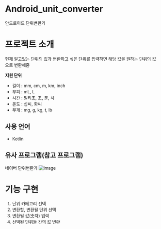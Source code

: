 # Android_unit_converter
안드로이드 단위변환기

# 프로젝트 소개
 현재 알고있는 단위의 값과 변환하고 싶은 단위를 입력하면 해당 값을 원하는 단위의 값으로 변환해줌


<b>지원 단위</b>
- 길이 : mm, cm, m, km, inch
- 부피 : mL, L
- 시간 : 밀리초, 초, 분, 시
- 온도 : 섭씨, 화씨
- 무게 : mg, g, kg, t, lb

## 사용 언어
- Kotlin

## 유사 프로그램(참고 프로그램)
네이버 단위변환기
![image](https://user-images.githubusercontent.com/58802345/141269158-9f4ef6b6-561a-4651-8cf1-71862016985f.png)


# 기능 구현
1. 단위 카테고리 선택
2. 변환할, 변환될 단위 선택
3. 변환될 값(숫자) 입력
4. 선택된 단위들 간의 값 변환
